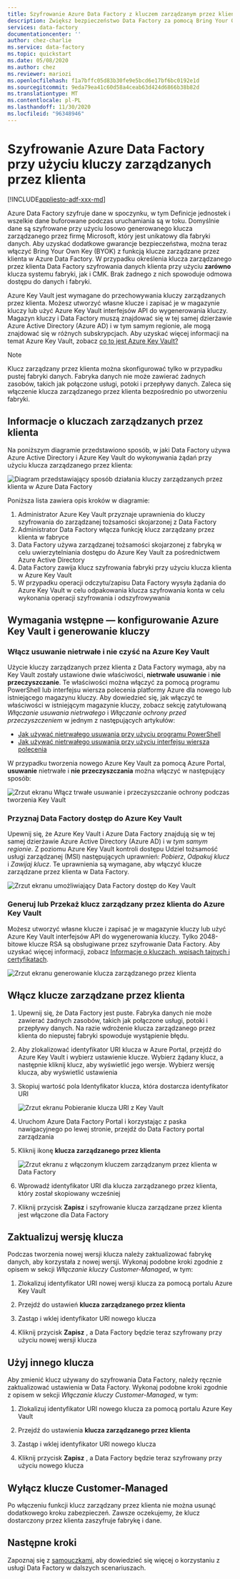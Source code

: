 ```yaml
---
title: Szyfrowanie Azure Data Factory z kluczem zarządzanym przez klienta
description: Zwiększ bezpieczeństwo Data Factory za pomocą Bring Your Own Key (BYOK)
services: data-factory
documentationcenter: ''
author: chez-charlie
ms.service: data-factory
ms.topic: quickstart
ms.date: 05/08/2020
ms.author: chez
ms.reviewer: mariozi
ms.openlocfilehash: f1a7bffc05d83b30fe9e5bcd6e17bf6bc0192e1d
ms.sourcegitcommit: 9eda79ea41c60d58a4ceab63d424d6866b38b82d
ms.translationtype: MT
ms.contentlocale: pl-PL
ms.lasthandoff: 11/30/2020
ms.locfileid: "96348946"
---
```

# <a name="encrypt-azure-data-factory-with-customer-managed-keys"></a>Szyfrowanie Azure Data Factory przy użyciu kluczy zarządzanych przez klienta

[!INCLUDE[appliesto-adf-xxx-md](includes/appliesto-adf-xxx-md.md)]

Azure Data Factory szyfruje dane w spoczynku, w tym Definicje jednostek i wszelkie dane buforowane podczas uruchamiania są w toku. Domyślnie dane są szyfrowane przy użyciu losowo generowanego klucza zarządzanego przez firmę Microsoft, który jest unikatowy dla fabryki danych. Aby uzyskać dodatkowe gwarancje bezpieczeństwa, można teraz włączyć Bring Your Own Key (BYOK) z funkcją klucze zarządzane przez klienta w Azure Data Factory. W przypadku określenia klucza zarządzanego przez klienta Data Factory szyfrowania danych klienta przy użyciu __zarówno__ klucza systemu fabryki, jak i CMK. Brak żadnego z nich spowoduje odmowa dostępu do danych i fabryki.

Azure Key Vault jest wymagane do przechowywania kluczy zarządzanych przez klienta. Możesz utworzyć własne klucze i zapisać je w magazynie kluczy lub użyć Azure Key Vault interfejsów API do wygenerowania kluczy. Magazyn kluczy i Data Factory muszą znajdować się w tej samej dzierżawie Azure Active Directory (Azure AD) i w tym samym regionie, ale mogą znajdować się w różnych subskrypcjach. Aby uzyskać więcej informacji na temat Azure Key Vault, zobacz [co to jest Azure Key Vault?](../key-vault/general/overview.md)

> [!NOTE]
> Klucz zarządzany przez klienta można skonfigurować tylko w przypadku pustej fabryki danych. Fabryka danych nie może zawierać żadnych zasobów, takich jak połączone usługi, potoki i przepływy danych. Zaleca się włączenie klucza zarządzanego przez klienta bezpośrednio po utworzeniu fabryki.

## <a name="about-customer-managed-keys"></a>Informacje o kluczach zarządzanych przez klienta

Na poniższym diagramie przedstawiono sposób, w jaki Data Factory używa Azure Active Directory i Azure Key Vault do wykonywania żądań przy użyciu klucza zarządzanego przez klienta:

  ![Diagram przedstawiający sposób działania kluczy zarządzanych przez klienta w Azure Data Factory](media/enable-customer-managed-key/encryption-customer-managed-keys-diagram.png)

Poniższa lista zawiera opis kroków w diagramie:

1. Administrator Azure Key Vault przyznaje uprawnienia do kluczy szyfrowania do zarządzanej tożsamości skojarzonej z Data Factory
1. Administrator Data Factory włącza funkcję klucz zarządzany przez klienta w fabryce
1. Data Factory używa zarządzanej tożsamości skojarzonej z fabryką w celu uwierzytelniania dostępu do Azure Key Vault za pośrednictwem Azure Active Directory
1. Data Factory zawija klucz szyfrowania fabryki przy użyciu klucza klienta w Azure Key Vault
1. W przypadku operacji odczytu/zapisu Data Factory wysyła żądania do Azure Key Vault w celu odpakowania klucza szyfrowania konta w celu wykonania operacji szyfrowania i odszyfrowywania

## <a name="prerequisites---configure-azure-key-vault-and-generate-keys"></a>Wymagania wstępne — konfigurowanie Azure Key Vault i generowanie kluczy

### <a name="enable-soft-delete-and-do-not-purge-on-azure-key-vault"></a>Włącz usuwanie nietrwałe i nie czyść na Azure Key Vault

Użycie kluczy zarządzanych przez klienta z Data Factory wymaga, aby na Key Vault zostały ustawione dwie właściwości, __nietrwałe usuwanie__ i __nie przeczyszczanie__. Te właściwości można włączyć za pomocą programu PowerShell lub interfejsu wiersza polecenia platformy Azure dla nowego lub istniejącego magazynu kluczy. Aby dowiedzieć się, jak włączyć te właściwości w istniejącym magazynie kluczy, zobacz sekcję zatytułowaną _Włączanie usuwania nietrwałego_ i _Włączanie ochrony przed przeczyszczeniem_ w jednym z następujących artykułów:

- [Jak używać nietrwałego usuwania przy użyciu programu PowerShell](../key-vault/general/key-vault-recovery.md)
- [Jak używać nietrwałego usuwania przy użyciu interfejsu wiersza polecenia](../key-vault/general/key-vault-recovery.md)

W przypadku tworzenia nowego Azure Key Vault za pomocą Azure Portal, __usuwanie__ nietrwałe i __nie przeczyszczania__ można włączyć w następujący sposób:

  ![Zrzut ekranu Włącz trwałe usuwanie i przeczyszczanie ochrony podczas tworzenia Key Vault](media/enable-customer-managed-key/01-enable-purge-protection.png)

### <a name="grant-data-factory-access-to-azure-key-vault"></a>Przyznaj Data Factory dostęp do Azure Key Vault

Upewnij się, że Azure Key Vault i Azure Data Factory znajdują się w tej samej dzierżawie Azure Active Directory (Azure AD) i w _tym samym regionie_. Z poziomu Azure Key Vault kontroli dostępu Udziel tożsamość usługi zarządzanej (MSI) następujących uprawnień: _Pobierz_, _Odpakuj klucz_ i _Zawijaj klucz_. Te uprawnienia są wymagane, aby włączyć klucze zarządzane przez klienta w Data Factory.

  ![Zrzut ekranu umożliwiający Data Factory dostęp do Key Vault](media/enable-customer-managed-key/02-access-policy-factory-managed-identities.png)

### <a name="generate-or-upload-customer-managed-key-to-azure-key-vault"></a>Generuj lub Przekaż klucz zarządzany przez klienta do Azure Key Vault

Możesz utworzyć własne klucze i zapisać je w magazynie kluczy lub użyć Azure Key Vault interfejsów API do wygenerowania kluczy. Tylko 2048-bitowe klucze RSA są obsługiwane przez szyfrowanie Data Factory. Aby uzyskać więcej informacji, zobacz [Informacje o kluczach, wpisach tajnych i certyfikatach](../key-vault/general/about-keys-secrets-certificates.md).

  ![Zrzut ekranu generowanie klucza zarządzanego przez klienta](media/enable-customer-managed-key/03-create-key.png)

## <a name="enable-customer-managed-keys"></a>Włącz klucze zarządzane przez klienta

1. Upewnij się, że Data Factory jest puste. Fabryka danych nie może zawierać żadnych zasobów, takich jak połączone usługi, potoki i przepływy danych. Na razie wdrożenie klucza zarządzanego przez klienta do niepustej fabryki spowoduje wystąpienie błędu.

1. Aby zlokalizować identyfikator URI klucza w Azure Portal, przejdź do Azure Key Vault i wybierz ustawienie klucze. Wybierz żądany klucz, a następnie kliknij klucz, aby wyświetlić jego wersje. Wybierz wersję klucza, aby wyświetlić ustawienia

1. Skopiuj wartość pola Identyfikator klucza, która dostarcza identyfikator URI

    ![Zrzut ekranu Pobieranie klucza URI z Key Vault](media/enable-customer-managed-key/04-get-key-identifier.png)

1. Uruchom Azure Data Factory Portal i korzystając z paska nawigacyjnego po lewej stronie, przejdź do Data Factory portal zarządzania

1. Kliknij ikonę __klucza zarządzanego przez klienta__

    ![Zrzut ekranu z włączonym kluczem zarządzanym przez klienta w Data Factory](media/enable-customer-managed-key/05-customer-managed-key-configuration.png)

1. Wprowadź identyfikator URI dla klucza zarządzanego przez klienta, który został skopiowany wcześniej

1. Kliknij przycisk __Zapisz__ i szyfrowanie klucza zarządzane przez klienta jest włączone dla Data Factory

## <a name="update-key-version"></a>Zaktualizuj wersję klucza

Podczas tworzenia nowej wersji klucza należy zaktualizować fabrykę danych, aby korzystała z nowej wersji. Wykonaj podobne kroki zgodnie z opisem w sekcji _Włączanie kluczy Customer-Managed_, w tym:

1. Zlokalizuj identyfikator URI nowej wersji klucza za pomocą portalu Azure Key Vault

1. Przejdź do ustawień __klucza zarządzanego przez klienta__

1. Zastąp i wklej identyfikator URI nowego klucza

1. Kliknij przycisk __Zapisz__ , a Data Factory będzie teraz szyfrowany przy użyciu nowej wersji klucza

## <a name="use-a-different-key"></a>Użyj innego klucza

Aby zmienić klucz używany do szyfrowania Data Factory, należy ręcznie zaktualizować ustawienia w Data Factory. Wykonaj podobne kroki zgodnie z opisem w sekcji _Włączanie kluczy Customer-Managed_, w tym:

1. Zlokalizuj identyfikator URI nowego klucza za pomocą portalu Azure Key Vault

1. Przejdź do ustawienia __klucza zarządzanego przez klienta__

1. Zastąp i wklej identyfikator URI nowego klucza

1. Kliknij przycisk __Zapisz__ , a Data Factory będzie teraz szyfrowany przy użyciu nowego klucza

## <a name="disable-customer-managed-keys"></a>Wyłącz klucze Customer-Managed

Po włączeniu funkcji klucz zarządzany przez klienta nie można usunąć dodatkowego kroku zabezpieczeń. Zawsze oczekujemy, że klucz dostarczony przez klienta zaszyfruje fabrykę i dane.

## <a name="next-steps"></a>Następne kroki

Zapoznaj się z [samouczkami](tutorial-copy-data-dot-net.md), aby dowiedzieć się więcej o korzystaniu z usługi Data Factory w dalszych scenariuszach.